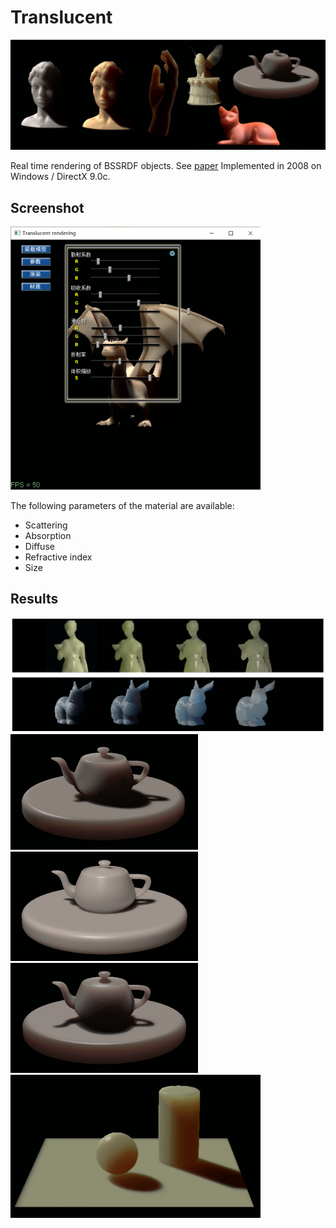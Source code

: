 Translucent
===========
![Title](results/result.png)


Real time rendering of BSSRDF objects. See [paper](https://github.com/redclock/my-papers)
Implemented in 2008 on Windows / DirectX 9.0c.

## Screenshot
![Title](results/screen.png)

The following parameters of the material are available:
* Scattering
* Absorption
* Diffuse
* Refractive index
* Size

## Results

![Title](results/sizes.png)
![Title](results/teapot1.png)![Title](results/teapot2.png)![Title](results/teapot3.png)
![Title](results/title.png)


